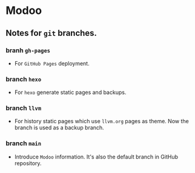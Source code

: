 # Modoo

## Notes for `git` branches.

### branh `gh-pages`

- For `GitHub Pages` deployment.

### branch `hexo`

- For `hexo` generate static pages and backups.

### branch `llvm`

- For history static pages which use `llvm.org` pages as theme. Now the branch is used as a backup branch.

### branch `main`

- Introduce `Modoo` information. It's also the default branch in GitHub repository.


